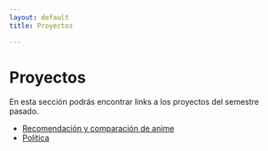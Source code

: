```yaml
---
layout: default
title: Proyectos 

---
```


# Proyectos

En esta sección podrás encontrar links a los proyectos del semestre pasado.

- [Recomendación y comparación de anime](https://puc-infovis.github.io/Proyecto-2018-1-Anime/)
- [Política](https://puc-infovis.github.io/Proyecto-2018-1-Politica/)
